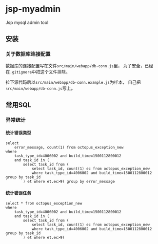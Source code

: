 # jsp-myadmin

Jsp mysql admin tool

## 安装

### 关于数据库连接配置

数据库的连接配置写在文件`src/main/webapp/db-conn.js`里，
为了安全，已经在`.gitignore`中把这个文件排除。

拉下源代码后以`src/main/webapp/db-conn.example.js`为样本，
自己把`src/main/webapp/db-conn.js`写上。

## 常用SQL

### 异常统计

#### 统计错误类型

	select
		error_message, count(1) from octopus_exception_new 
	where
		task_type_id=4006002 and build_time=1500112800012 
		and task_id in (
			select task_id from (
				select task_id, count(1) ec from octopus_exception_new 
				where task_type_id=4006002 and build_time=1500112800012 group by task_id
			) et where et.ec>9) group by error_message

#### 统计错误任务

	select * from octopus_exception_new 
	where
		task_type_id=4006002 and build_time=1500112800012 
		and task_id in (
			select task_id from (
				select task_id, count(1) ec from octopus_exception_new 
				where task_type_id=4006002 and build_time=1500112800012 group by task_id
			) et where et.ec>9)
